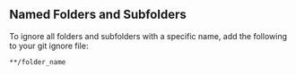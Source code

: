 ## Named Folders and Subfolders
To ignore all folders and subfolders with a specific name, add the following to your git ignore file:

```txt
**/folder_name
```
